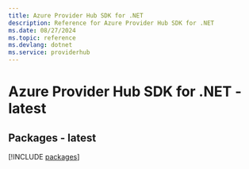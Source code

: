 ```yaml
---
title: Azure Provider Hub SDK for .NET
description: Reference for Azure Provider Hub SDK for .NET
ms.date: 08/27/2024
ms.topic: reference
ms.devlang: dotnet
ms.service: providerhub
---
```

# Azure Provider Hub SDK for .NET - latest
## Packages - latest
[!INCLUDE [packages](provider-hub-index.md)]